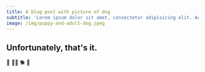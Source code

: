 ```yaml
---
title: A blog post with picture of dog
subtitle: 'Lorem ipsum dolor sit amet, consectetur adipisicing elit. Accusamus at dolor dolore eveniet explicabo fugit, illo in ipsum mollitia nam optio perferendis quaerat quas quasi reiciendis sequi totam vel velit.'
image: /img/puppy-and-adult-dog.jpeg
---
```

## Unfortunately, that's it.

🦮 🐕‍🦺 🐕 🐩
